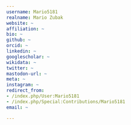 ```yaml
---
username: Mario5181
realname: Mario Zubak
website: ~
affiliation: ~
bio: ~
github: ~
orcid: ~
linkedin: ~
googlescholar: ~
wikidata: ~
twitter: ~
mastodon-url: ~
meta: ~
instagram: ~
redirect_from:
- /index.php/User:Mario5181
- /index.php/Special:Contributions/Mario5181
email: ~

---
```

